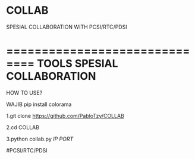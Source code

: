# COLLAB
SPESIAL COLLABORATION WITH PCSI/RTC/PDSI

==============================
 TOOLS SPESIAL COLLABORATION 
==============================

HOW TO USE?

WAJIB
pip install colorama


1.git clone https://github.com/PabloTzy/COLLAB

2.cd COLLAB

3.python collab.py *IP* *PORT*

#PCSI/RTC/PDSI

